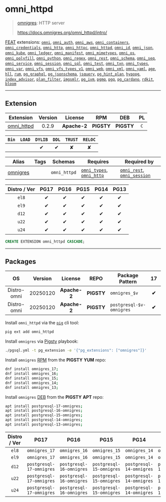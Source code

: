 # omni_httpd


> [omnigres](https://docs.omnigres.org/omni_httpd/intro/): HTTP server
>
> https://docs.omnigres.org/omni_httpd/intro/





[FEAT](/feat) extensions: [`omni`](/omni), [`omni_auth`](/omni_auth), [`omni_aws`](/omni_aws), [`omni_containers`](/omni_containers), [`omni_credentials`](/omni_credentials), [`omni_http`](/omni_http), [`omni_httpc`](/omni_httpc), [`omni_httpd`](/omni_httpd), [`omni_id`](/omni_id), [`omni_json`](/omni_json), [`omni_kube`](/omni_kube), [`omni_ledger`](/omni_ledger), [`omni_manifest`](/omni_manifest), [`omni_mimetypes`](/omni_mimetypes), [`omni_os`](/omni_os), [`omni_polyfill`](/omni_polyfill), [`omni_python`](/omni_python), [`omni_regex`](/omni_regex), [`omni_rest`](/omni_rest), [`omni_schema`](/omni_schema), [`omni_seq`](/omni_seq), [`omni_service`](/omni_service), [`omni_session`](/omni_session), [`omni_sql`](/omni_sql), [`omni_test`](/omni_test), [`omni_txn`](/omni_txn), [`omni_types`](/omni_types), [`omni_var`](/omni_var), [`omni_vfs`](/omni_vfs), [`omni_vfs_types_v1`](/omni_vfs_types_v1), [`omni_web`](/omni_web), [`omni_xml`](/omni_xml), [`omni_yaml`](/omni_yaml), [`age`](/age), [`hll`](/hll), [`rum`](/rum), [`pg_graphql`](/pg_graphql), [`pg_jsonschema`](/pg_jsonschema), [`jsquery`](/jsquery), [`pg_hint_plan`](/pg_hint_plan), [`hypopg`](/hypopg), [`index_advisor`](/index_advisor), [`plan_filter`](/plan_filter), [`imgsmlr`](/imgsmlr), [`pg_ivm`](/pg_ivm), [`pgmq`](/pgmq), [`pgq`](/pgq), [`pg_cardano`](/pg_cardano), [`rdkit`](/rdkit), [`bloom`](/bloom)


-------
## Extension


| Extension | Version | License | RPM | DEB | PL |
|-----------|:-------:|:-------:|:---:|:---:|:--:|
| [omni_httpd](https://docs.omnigres.org/omni_httpd/intro/) | 0.2.9 | **<span class="tccyan">Apache-2</span>** | **<span class="tcwarn">PIGSTY</span>** | **<span class="tcwarn">PIGSTY</span>** | `C` |



| `Bin` | `LOAD` | `DYLIB` | `DDL` | `TRUST` | `RELOC` |
|:-----:|:------:|:-------:|:-----:|:-------:|:-------:|
|  |  | <span class="tcblue">✔</span> | <span class="tcblue">✔</span> | <span class="tcwarn">✘</span> | <span class="tcwarn">✘</span> |



| Alias | Tags | Schemas | Requires | Required by |
|-------|------|---------|----------|-------------|
| [omnigres](/omni_httpd) |  | `omni_httpd` | [`omni_types`](omni_types), [`omni_http`](omni_http) | [`omni_rest`](/omni_rest), [`omni_session`](/omni_session) |



| Distro / Ver | PG17 | PG16 | PG15 | PG14 | PG13 |
|:------------:|:----:|:----:|:----:|:----:|:----:|
| `el8` | <span class="tcblue">✔</span> | <span class="tcblue">✔</span> | <span class="tcblue">✔</span> | <span class="tcblue">✔</span> | <span class="tcblue">✔</span> |
| `el9` | <span class="tcblue">✔</span> | <span class="tcblue">✔</span> | <span class="tcblue">✔</span> | <span class="tcblue">✔</span> | <span class="tcblue">✔</span> |
| `d12` | <span class="tcblue">✔</span> | <span class="tcblue">✔</span> | <span class="tcblue">✔</span> | <span class="tcblue">✔</span> | <span class="tcblue">✔</span> |
| `u22` | <span class="tcblue">✔</span> | <span class="tcblue">✔</span> | <span class="tcblue">✔</span> | <span class="tcblue">✔</span> | <span class="tcblue">✔</span> |
| `u24` | <span class="tcblue">✔</span> | <span class="tcblue">✔</span> | <span class="tcblue">✔</span> | <span class="tcblue">✔</span> | <span class="tcblue">✔</span> |





```sql
CREATE EXTENSION omni_httpd CASCADE;
```

-----------


## Packages


| OS | Version | License | REPO | Package Pattern | 17 | 16 | 15 | 14 | 13 | Dependency |
|:--:|---------|:-------:|:----:|-----------------|:--:|:--:|:--:|:--:|:--:|------------|
| Distro-omni | 20250120 | **<span class="tccyan">Apache-2</span>** | **<span class="tcwarn">PIGSTY</span>** | `omnigres_$v` | **<span class="tcwarn">✔</span>** | **<span class="tcwarn">✔</span>** | **<span class="tcwarn">✔</span>** | **<span class="tcwarn">✔</span>** | **<span class="tcwarn">✔</span>** |  |
| Distro-omni | 20250120 | **<span class="tccyan">Apache-2</span>** | **<span class="tcwarn">PIGSTY</span>** | `postgresql-$v-omnigres` | **<span class="tcwarn">✔</span>** | **<span class="tcwarn">✔</span>** | **<span class="tcwarn">✔</span>** | **<span class="tcwarn">✔</span>** | **<span class="tcwarn">✔</span>** |  |



Install `omni_httpd` via the [`pig`](https://github.com/pgsty/pig) cli tool:

```bash
pig ext add omni_httpd
```


Install `omnigres` via [Pigsty](https://pigsty.io/docs/pgext/usage/install/) playbook:

```bash
./pgsql.yml -t pg_extension -e '{"pg_extensions": ["omnigres"]}'
```


Install `omnigres` [RPM](/rpm) from the **<span class="tcwarn">PIGSTY</span>** **YUM** repo:

```bash
dnf install omnigres_17;
dnf install omnigres_16;
dnf install omnigres_15;
dnf install omnigres_14;
dnf install omnigres_13;
```


Install `omnigres` [DEB](/deb) from the **<span class="tcwarn">PIGSTY</span>** **APT** repo:

```bash
apt install postgresql-17-omnigres;
apt install postgresql-16-omnigres;
apt install postgresql-15-omnigres;
apt install postgresql-14-omnigres;
apt install postgresql-13-omnigres;
```




| Distro / Ver | PG17 | PG16 | PG15 | PG14 | PG13 |
|:------------:|:----:|:----:|:----:|:----:|:----:|
| `el8` | `omnigres_17` | `omnigres_16` | `omnigres_15` | `omnigres_14` | `omnigres_13` |
| `el9` | `omnigres_17` | `omnigres_16` | `omnigres_15` | `omnigres_14` | `omnigres_13` |
| `d12` | `postgresql-17-omnigres` | `postgresql-16-omnigres` | `postgresql-15-omnigres` | `postgresql-14-omnigres` | `postgresql-13-omnigres` |
| `u22` | `postgresql-17-omnigres` | `postgresql-16-omnigres` | `postgresql-15-omnigres` | `postgresql-14-omnigres` | `postgresql-13-omnigres` |
| `u24` | `postgresql-17-omnigres` | `postgresql-16-omnigres` | `postgresql-15-omnigres` | `postgresql-14-omnigres` | `postgresql-13-omnigres` |





